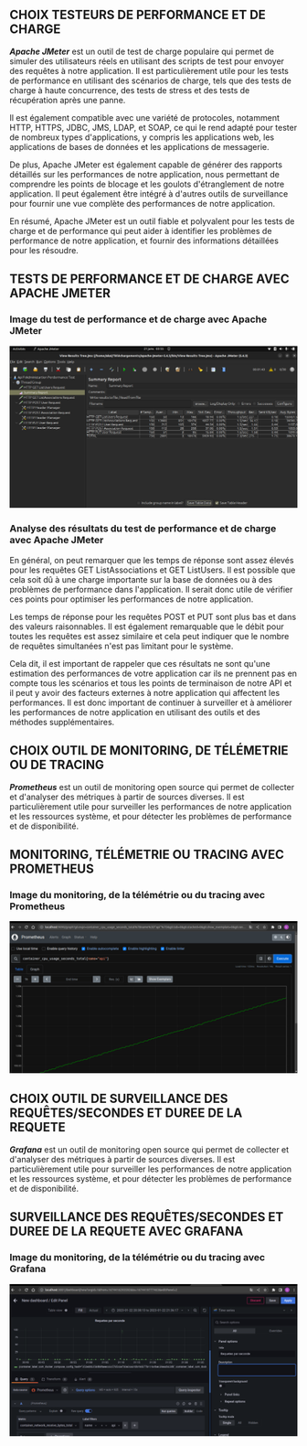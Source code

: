 ## CHOIX TESTEURS DE PERFORMANCE ET DE CHARGE

***Apache JMeter*** est un outil de test de charge populaire qui permet de simuler des utilisateurs réels en utilisant des scripts de test pour envoyer des requêtes à notre application. Il est particulièrement utile pour les tests de performance en utilisant des scénarios de charge, tels que des tests de charge à haute concurrence, des tests de stress et des tests de récupération après une panne.

Il est également compatible avec une variété de protocoles, notamment HTTP, HTTPS, JDBC, JMS, LDAP, et SOAP, ce qui le rend adapté pour tester de nombreux types d'applications, y compris les applications web, les applications de bases de données et les applications de messagerie.

De plus, Apache JMeter est également capable de générer des rapports détaillés sur les performances de notre application, nous permettant de comprendre les points de blocage et les goulots d'étranglement de notre application. Il peut également être intégré à d'autres outils de surveillance pour fournir une vue complète des performances de notre application.

En résumé, Apache JMeter est un outil fiable et polyvalent pour les tests de charge et de performance qui peut aider à identifier les problèmes de performance de notre application, et fournir des informations détaillées pour les résoudre.

## TESTS DE PERFORMANCE ET DE CHARGE AVEC APACHE JMETER

### Image du test de performance et de charge avec Apache JMeter

![Component](img/ApacheJmeter.png)

### Analyse des résultats du test de performance et de charge avec Apache JMeter

En général, on peut remarquer que les temps de réponse sont assez élevés pour les requêtes GET ListAssociations et GET ListUsers. Il est possible que cela soit dû à une charge importante sur la base de données ou à des problèmes de performance dans l'application. Il serait donc utile de vérifier ces points pour optimiser les performances de notre application.

Les temps de réponse pour les requêtes POST et PUT sont plus bas et dans des valeurs raisonnables.
Il est également remarquable que le débit pour toutes les requêtes est assez similaire et cela peut indiquer que le nombre de requêtes simultanées n'est pas limitant pour le système.

Cela dit, il est important de rappeler que ces résultats ne sont qu'une estimation des performances de votre application car ils ne prennent pas en compte tous les scénarios et tous les points de terminaison de notre API et il peut y avoir des facteurs externes à notre application qui affectent les performances. Il est donc important de continuer à surveiller et à améliorer les performances de notre application en utilisant des outils et des méthodes supplémentaires.

## CHOIX OUTIL DE MONITORING, DE TÉLÉMETRIE OU DE TRACING

***Prometheus*** est un outil de monitoring open source qui permet de collecter et d'analyser des métriques à partir de sources diverses. Il est particulièrement utile pour surveiller les performances de notre application et les ressources système, et pour détecter les problèmes de performance et de disponibilité.


## MONITORING, TÉLÉMETRIE OU TRACING AVEC PROMETHEUS

### Image du monitoring, de la télémétrie ou du tracing avec Prometheus

![Component](img/prometheus.png)

## CHOIX OUTIL DE SURVEILLANCE DES REQUÊTES/SECONDES ET DUREE DE LA REQUETE

***Grafana*** est un outil de monitoring open source qui permet de collecter et d'analyser des métriques à partir de sources diverses. Il est particulièrement utile pour surveiller les performances de notre application et les ressources système, et pour détecter les problèmes de performance et de disponibilité.

## SURVEILLANCE DES REQUÊTES/SECONDES ET DUREE DE LA REQUETE AVEC GRAFANA

### Image du monitoring, de la télémétrie ou du tracing avec Grafana

![Component](img/grafana.png)



